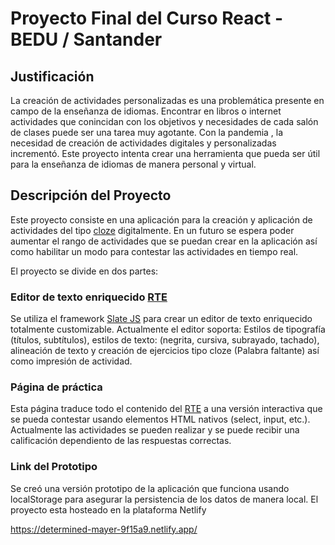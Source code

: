 # Proyecto Final del Curso React - BEDU / Santander

## Justificación
La creación de actividades personalizadas es una problemática presente en campo de la enseñanza de idiomas. Encontrar en libros o internet actividades que conincidan con los objetivos y necesidades de cada salón de clases puede ser una tarea muy agotante. Con la pandemia , la necesidad de creación de actividades digitales y personalizadas incrementó. Este proyecto intenta crear una herramienta que pueda ser útil para la enseñanza de idiomas de manera personal y virtual.      

## Descripción del Proyecto

Este proyecto consiste en una aplicación para la creación y aplicación de actividades del tipo [cloze](https://en.wikipedia.org/wiki/Cloze_test) digitalmente. En un futuro se espera poder aumentar el rango de actividades que se puedan crear en la aplicación así como habilitar un modo para contestar las actividades en tiempo real. 

El proyecto se divide en dos partes: 

### Editor de texto enriquecido [RTE][rte link]

Se utiliza el framework [Slate JS](https://docs.slatejs.org/) para crear un editor de texto enriquecido totalmente customizable. Actualmente el editor soporta: Estilos de tipografía (títulos, subtítulos), estilos de texto: (negrita, cursiva, subrayado, tachado), alineación de texto y creación de ejercicios tipo cloze (Palabra faltante) así como impresión de actividad.

### Página de práctica

Esta página traduce todo el contenido del [RTE](https://en.wikipedia.org/wiki/Online_rich-text_editor) a una versión interactiva que se pueda contestar usando elementos HTML nativos (select, input, etc.). Actualmente las actividades se pueden realizar y se puede recibir una calificación dependiento de las respuestas correctas.

### Link del Prototipo

Se creó una versión prototipo de la aplicación que funciona usando localStorage para asegurar la persistencia de los datos de manera local. El proyecto esta hosteado en la plataforma Netlify

<https://determined-mayer-9f15a9.netlify.app/>

[rte link]: https://en.wikipedia.org/wiki/Online_rich-text_editor


